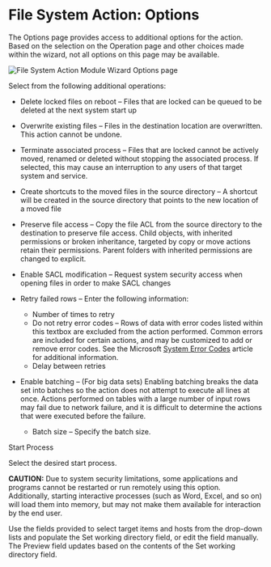 # File System Action: Options

The Options page provides access to additional options for the action. Based on the selection on the
Operation page and other choices made within the wizard, not all options on this page may be
available.

![File System Action Module Wizard Options page](/img/product_docs/accessanalyzer/11.6/admin/action/filesystem/options.webp)

Select from the following additional operations:

- Delete locked files on reboot – Files that are locked can be queued to be deleted at the next
  system start up
- Overwrite existing files – Files in the destination location are overwritten. This action cannot
  be undone.
- Terminate associated process – Files that are locked cannot be actively moved, renamed or deleted
  without stopping the associated process. If selected, this may cause an interruption to any users
  of that target system and service.
- Create shortcuts to the moved files in the source directory – A shortcut will be created in the
  source directory that points to the new location of a moved file
- Preserve file access – Copy the file ACL from the source directory to the destination to preserve
  file access. Child objects, with inherited permissions or broken inheritance, targeted by copy or
  move actions retain their permissions. Parent folders with inherited permissions are changed to
  explicit.
- Enable SACL modification – Request system security access when opening files in order to make SACL
  changes
- Retry failed rows – Enter the following information:

    - Number of times to retry
    - Do not retry error codes – Rows of data with error codes listed within this textbox are
      excluded from the action performed. Common errors are included for certain actions, and may be
      customized to add or remove error codes. See the Microsoft
      [System Error Codes](https://docs.microsoft.com/en-us/windows/desktop/Debug/system-error-codes)
      article for additional information.
    - Delay between retries

- Enable batching – (For big data sets) Enabling batching breaks the data set into batches so the
  action does not attempt to execute all lines at once. Actions performed on tables with a large
  number of input rows may fail due to network failure, and it is difficult to determine the actions
  that were executed before the failure.

    - Batch size – Specify the batch size.

Start Process

Select the desired start process.

**CAUTION:** Due to system security limitations, some applications and programs cannot be restarted
or run remotely using this option. Additionally, starting interactive processes (such as Word,
Excel, and so on) will load them into memory, but may not make them available for interaction by the
end user.

Use the fields provided to select target items and hosts from the drop-down lists and populate the
Set working directory field, or edit the field manually. The Preview field updates based on the
contents of the Set working directory field.
